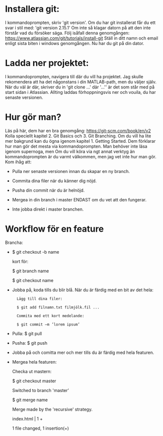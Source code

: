 # Installera git:

I kommandoprompten, skriv 'git version'. Om du har git installerat får du ett svar i stil med:
'git version 2.15.1'
Om inte så klagar datorn på att den inte förstår vad du försöker säga. Följ isåfall denna genomgången:
https://www.atlassian.com/git/tutorials/install-git
Ställ in ditt namn och email enligt sista biten i windows genomgången. Nu har du git på din dator.

# Ladda ner projektet:

I kommandoprompten, navigera till där du vill ha projektet. Jag skulle rekomendera att ha det någonstans i din MATLAB-path, men du väljer själv. När du väl är där, skriver du in 'git clone ...' där '...'' är det som står med på start sidan i Atlassian. Allting laddas förhoppningsvis ner och vouila, du har senaste versionen.

# Hur gör man?

Läs på här, dem har en bra genomgång:
https://git-scm.com/book/en/v2
Kolla speciellt kapitel 2. Git Basics och 3. Git Branching. Om du vill ha lite mer bakgrund kan du ögna igenom kapitel 1. Getting Started. Dem förklarar hur man gör det mesta via kommandoprompten. Man behöver inte läsa igenom supernoga, men  Om du vill köra via ngt annat verktyg än kommandoprompten är du varmt välkommen, men jag vet inte hur man gör. 
Kom ihåg att:

- Pulla ner senaste versionen innan du skapar en ny branch. 

- Commita dina filer när du känner dig nöjd.

- Pusha din commit när du är helnöjd.

- Mergea in din branch i master ENDAST om du vet att den fungerar. 

- Inte jobba direkt i master branchen. 

# Workflow för en feature

Brancha: 
- $ git checkout -b name 

	kort för:	

	$ git branch name 

	$ git checkout name

- Jobba på, koda tills du blir blå. När du är färdig med en bit av det hela:

		Lägg till dina filer:

		$ git add filnamn.txt filmjölk.fil ...

		Commita med ett kort medelande:
		
		$ git commit –m ’lorem ipsum’

- Pulla: $ git pull

- Pusha: $ git push

- Jobba på och comitta mer och mer tills du är färdig med hela featuren.
- Mergea hela featuren:
	
	Checka ut mastern:

	$ git checkout master 

	Switched to branch 'master’

	$ git merge name

	Merge made by the 'recursive' strategy. 

	index.html | 1 + 
	
	1 file changed, 1 insertion(+)
